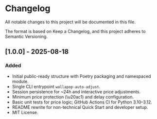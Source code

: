 # Changelog

All notable changes to this project will be documented in this file.

The format is based on Keep a Changelog, and this project adheres to Semantic Versioning.

## [1.0.0] - 2025-08-18
### Added
- Initial public-ready structure with Poetry packaging and namespaced module.
- Single CLI entrypoint `wallapop-auto-adjust`.
- Session persistence for ~24h and interactive price adjustments.
- Minimum price protection (\u20ac1) and delay configuration.
- Basic unit tests for price logic; GitHub Actions CI for Python 3.10–3.12.
- README rewrite for non-technical Quick Start and developer setup.
- MIT License.

